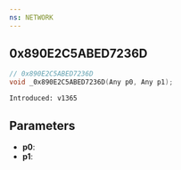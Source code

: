 ```yaml
---
ns: NETWORK
---
```

## 0x890E2C5ABED7236D

```c
// 0x890E2C5ABED7236D
void _0x890E2C5ABED7236D(Any p0, Any p1);
```

```
Introduced: v1365
```

## Parameters
* **p0**:
* **p1**:


